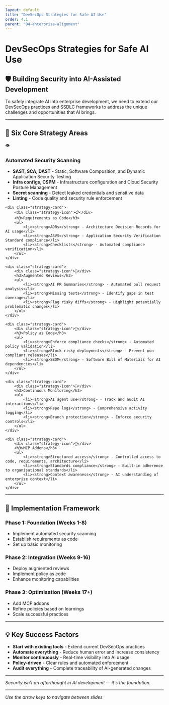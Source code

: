 ```yaml
---
layout: default
title: "DevSecOps Strategies for Safe AI Use"
order: 4.1
parent: "04-enterprise-alignment"
---
```


# DevSecOps Strategies for Safe AI Use

## 🛡️ Building Security into AI-Assisted Development

To safely integrate AI into enterprise development, we need to extend our DevSecOps practices and SSDLC frameworks to address the unique challenges and opportunities that AI brings.

---

## 🔧 Six Core Strategy Areas

<div class="devsecops-strategies">
    <div class="strategy-card">
        <div class="strategy-icon">👁️</div>
        <h3>Automated Security Scanning</h3>
        <ul>
            <li><strong>SAST, SCA, DAST</strong> - Static, Software Composition, and Dynamic Application Security Testing</li>
            <li><strong>Infra configs, CSPM</strong> - Infrastructure configuration and Cloud Security Posture Management</li>
            <li><strong>Secret scanning</strong> - Detect leaked credentials and sensitive data</li>
            <li><strong>Linting</strong> - Code quality and security rule enforcement</li>
        </ul>
    </div>
    
    <div class="strategy-card">
        <div class="strategy-icon">📋</div>
        <h3>Requirements as Code</h3>
        <ul>
            <li><strong>ADRs</strong> - Architecture Decision Records for AI usage</li>
            <li><strong>ASVS</strong> - Application Security Verification Standard compliance</li>
            <li><strong>Checklists</strong> - Automated compliance verification</li>
        </ul>
    </div>
    
    <div class="strategy-card">
        <div class="strategy-icon">💬</div>
        <h3>Augmented Reviews</h3>
        <ul>
            <li><strong>AI PR Summaries</strong> - Automated pull request analysis</li>
            <li><strong>Missing tests</strong> - Identify gaps in test coverage</li>
            <li><strong>Flag risky diffs</strong> - Highlight potentially problematic changes</li>
        </ul>
    </div>
    
    <div class="strategy-card">
        <div class="strategy-icon">🚫</div>
        <h3>Policy as Code</h3>
        <ul>
            <li><strong>Enforce compliance checks</strong> - Automated policy validation</li>
            <li><strong>Block risky deployments</strong> - Prevent non-compliant releases</li>
            <li><strong>SBOM</strong> - Software Bill of Materials for AI dependencies</li>
        </ul>
    </div>
    
    <div class="strategy-card">
        <div class="strategy-icon">💓</div>
        <h3>Continuous Monitoring</h3>
        <ul>
            <li><strong>AI agent use</strong> - Track and audit AI interactions</li>
            <li><strong>Repo logs</strong> - Comprehensive activity logging</li>
            <li><strong>Branch protection</strong> - Enforce security controls</li>
        </ul>
    </div>
    
    <div class="strategy-card">
        <div class="strategy-icon">🧩</div>
        <h3>MCP Addons</h3>
        <ul>
            <li><strong>Structured access</strong> - Controlled access to code, requirements, architecture</li>
            <li><strong>Standards compliance</strong> - Built-in adherence to organisational standards</li>
            <li><strong>Context awareness</strong> - AI understanding of enterprise context</li>
        </ul>
    </div>
</div>

---

## 🎯 Implementation Framework

### **Phase 1: Foundation (Weeks 1-8)**
- Implement automated security scanning
- Establish requirements as code
- Set up basic monitoring

### **Phase 2: Integration (Weeks 9-16)**
- Deploy augmented reviews
- Implement policy as code
- Enhance monitoring capabilities

### **Phase 3: Optimisation (Weeks 17+)**
- Add MCP addons
- Refine policies based on learnings
- Scale successful practices

---

## 💡 Key Success Factors

- **Start with existing tools** - Extend current DevSecOps practices
- **Automate everything** - Reduce human error and increase consistency
- **Monitor continuously** - Real-time visibility into AI usage
- **Policy-driven** - Clear rules and automated enforcement
- **Audit everything** - Complete traceability of AI-generated changes

---

*Security isn't an afterthought in AI development — it's the foundation.*

---

*Use the arrow keys to navigate between slides*
